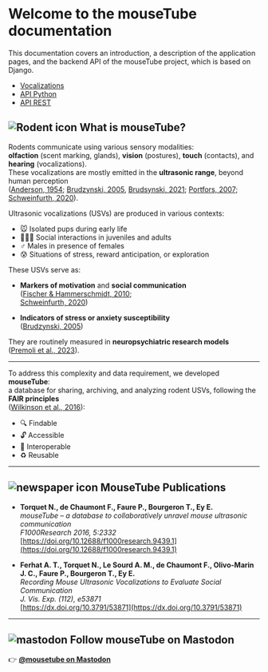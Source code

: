 # Welcome to the mouseTube documentation

This documentation covers an introduction, a description of the application pages, and the backend API of the mouseTube project, which is based on Django.

- [Vocalizations](vocalizations.md)
- [API Python](api/python.md)
- [API REST](api/rest.md)

## <img src="https://cdn.jsdelivr.net/npm/@mdi/svg/svg/rodent.svg" alt="Rodent icon" class="icon-small"> What is mouseTube?

Rodents communicate using various sensory modalities:  
**olfaction** (scent marking, glands), **vision** (postures), **touch** (contacts), and **hearing** (vocalizations).  
These vocalizations are mostly emitted in the **ultrasonic range**, beyond human perception  
([Anderson, 1954](https://doi.org/10.1126/science.119.3101.808); [Brudzynski, 2005](https://doi.org/10.1007/s10519-004-0858-3), [Brudsynski, 2021](https://doi.org/10.3390/brainsci11050605); [Portfors, 2007](https://www.metris.nl/media/documents/TypesandFunctionsofUSVinLabRatsandMice.pdf); [Schweinfurth, 2020](https://doi.org/10.7554/eLife.54020)).

Ultrasonic vocalizations (USVs) are produced in various contexts:

- 🐭 Isolated pups during early life  
- 🧑‍🤝‍🧑 Social interactions in juveniles and adults  
- ♂️ Males in presence of females  
- 😰 Situations of stress, reward anticipation, or exploration

These USVs serve as:

- **Markers of motivation** and **social communication**  
  ([Fischer & Hammerschmidt, 2010](https://doi.org/10.1111/j.1601-183X.2010.00610.x);  
  [Schweinfurth, 2020](https://doi.org/10.7554/eLife.54020))

- **Indicators of stress or anxiety susceptibility**  
  ([Brudzynski, 2005](https://doi.org/10.1007/s10519-004-0858-3))

They are routinely measured in **neuropsychiatric research models**  
([Premoli et al., 2023](https://doi.org/10.1111/ejn.15957)).

---

To address this complexity and data requirement, we developed **mouseTube**:  
a database for sharing, archiving, and analyzing rodent USVs, following the  
**FAIR principles**  
([Wilkinson et al., 2016](https://doi.org/10.1038/sdata.2016.18)):

- 🔍 Findable  
- 🔓 Accessible  
- 🔄 Interoperable  
- ♻️ Reusable

---

## <img src="https://cdn.jsdelivr.net/npm/@mdi/svg/svg/newspaper-variant-multiple-outline.svg" alt="newspaper icon" class="icon-small"> MouseTube Publications

- **Torquet N., de Chaumont F., Faure P., Bourgeron T., Ey E.**  
  *mouseTube – a database to collaboratively unravel mouse ultrasonic communication*  
  *F1000Research 2016, 5:2332*  
  [https://doi.org/10.12688/f1000research.9439.1](https://doi.org/10.12688/f1000research.9439.1)

- **Ferhat A. T., Torquet N., Le Sourd A. M., de Chaumont F., Olivo-Marin J. C., Faure P., Bourgeron T., Ey E.**  
  *Recording Mouse Ultrasonic Vocalizations to Evaluate Social Communication*  
  *J. Vis. Exp. (112), e53871*  
  [https://dx.doi.org/10.3791/53871](https://dx.doi.org/10.3791/53871)

---

## <img src="https://cdn.jsdelivr.net/npm/@mdi/svg/svg/mastodon.svg" alt="mastodon" class="icon-small"> Follow mouseTube on Mastodon

👉 [**@mousetube on Mastodon**](https://mastodon.social/@mousetube)